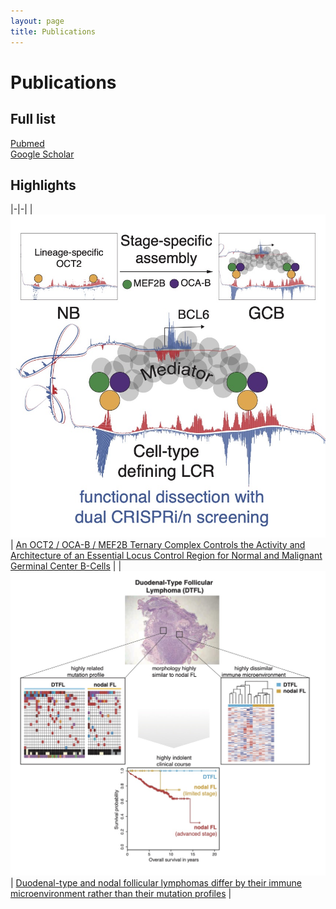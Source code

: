```yaml
---
layout: page
title: Publications
---
```


# Publications
## Full list
[Pubmed](https://www.ncbi.nlm.nih.gov/myncbi/1pUmA1takio5y/bibliography/public/) <br>
[Google Scholar](https://scholar.google.com/citations?hl=de&user=voIBaRUAAAAJ) <br>

## Highlights

|-|-|
| <img style="width: 600px" src="/images/graphical-abstract-BCL6-LCR.jpeg"> | [An OCT2 / OCA-B / MEF2B Ternary Complex Controls the Activity and Architecture of an Essential Locus Control Region for Normal and Malignant Germinal Center B-Cells](https://www.ncbi.nlm.nih.gov/pubmed/31723990/) |
| <img style="width: 600px" src="/images/graphical-abstract-PIFL.jpeg"> | [Duodenal-type and nodal follicular lymphomas differ by their immune microenvironment rather than their mutation profiles](https://www.ncbi.nlm.nih.gov/pubmed/30126979/) |
